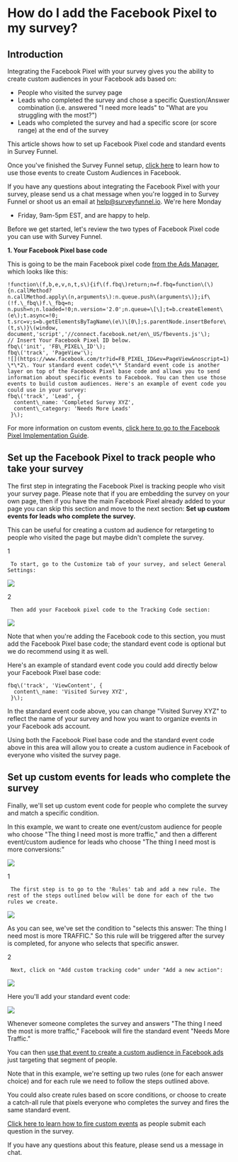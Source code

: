 # How do I add the Facebook Pixel to my survey?

## Introduction

Integrating the Facebook Pixel with your survey gives you the ability to create custom audiences in your Facebook ads based on:

* People who visited the survey page
* Leads who completed the survey and chose a specific Question/Answer combination \(i.e. answered "I need more leads" to "What are you struggling with the most?"\)
* Leads who completed the survey and had a specific score \(or score range\) at the end of the survey

This article shows how to set up Facebook Pixel code and standard events in Survey Funnel.

Once you've finished the Survey Funnel setup, [click here](https://www.facebook.com/business/help/666509013483225) to learn how to use those events to create Custom Audiences in Facebook.

If you have any questions about integrating the Facebook Pixel with your survey, please send us a chat message when you're logged in to Survey Funnel or shoot us an email at [help@surveyfunnel.io](mailto:mailto:help@surveyfunnel.io). We're here Monday

* Friday, 9am-5pm EST, and are happy to help.

Before we get started, let's review the two types of Facebook Pixel code you can use with Survey Funnel.

**1. Your Facebook Pixel base code**

This is going to be the main Facebook pixel code [from the Ads Manager](https://www.facebook.com/ads/manager/pixel/facebook_pixel), which looks like this:

  
    !function\(f,b,e,v,n,t,s\){if\(f.fbq\)return;n=f.fbq=function\(\){n.callMethod?  
    n.callMethod.apply\(n,arguments\):n.queue.push\(arguments\)};if\(!f.\_fbq\)f.\_fbq=n;  
    n.push=n;n.loaded=!0;n.version='2.0';n.queue=\[\];t=b.createElement\(e\);t.async=!0;  
    t.src=v;s=b.getElementsByTagName\(e\)\[0\];s.parentNode.insertBefore\(t,s\)}\(window,  
    document,'script','//connect.facebook.net/en\_US/fbevents.js'\);  
    // Insert Your Facebook Pixel ID below.  
    fbq\('init', 'FB\_PIXEL\_ID'\);  
    fbq\('track', 'PageView'\);  
    ![](https://www.facebook.com/tr?id=FB_PIXEL_ID&ev=PageView&noscript=1) \*\*2\. Your standard event code\*\* Standard event code is another layer on top of the Facebook Pixel base code and allows you to send information about specific events to Facebook. You can then use those events to build custom audiences. Here's an example of event code you could use in your survey:  
    fbq\('track', 'Lead', {  
      content\_name: 'Completed Survey XYZ',  
      content\_category: 'Needs More Leads'  
     }\);  
    

For more information on custom events, [click here to go to the Facebook Pixel Implementation Guide](https://www.facebook.com/business/help/952192354843755?helpref=faq_content#addeventcode).

## Set up the Facebook Pixel to track people who take your survey

The first step in integrating the Facebook Pixel is tracking people who visit your survey page. Please note that if you are embedding the survey on your own page, then if you have the main Facebook Pixel already added to your page you can skip this section and move to the next section: **Set up custom events for leads who complete the survey.**

This can be useful for creating a custom ad audience for retargeting to people who visited the page but maybe didn't complete the survey.

1

```text
 To start, go to the Customize tab of your survey, and select General Settings: 
```

![](https://d33v4339jhl8k0.cloudfront.net/docs/assets/53974d6ce4b0c76107b109d1/images/592f33a00428634b4a33960e/file-YoZdtd6VOg.png)

2

```text
 Then add your Facebook pixel code to the Tracking Code section: 
```

![](https://d33v4339jhl8k0.cloudfront.net/docs/assets/53974d6ce4b0c76107b109d1/images/592f33ed0428634b4a339611/file-CFqXCObzXK.png)

Note that when you're adding the Facebook code to this section, you must add the Facebook Pixel base code; the standard event code is optional but we do recommend using it as well.

Here's an example of standard event code you could add directly below your Facebook Pixel base code:

  
    fbq\('track', 'ViewContent', {  
      content\_name: 'Visited Survey XYZ',  
     }\);  
    

In the standard event code above, you can change "Visited Survey XYZ" to reflect the name of your survey and how you want to organize events in your Facebook ads account.

Using both the Facebook Pixel base code and the standard event code above in this area will allow you to create a custom audience in Facebook of everyone who visited the survey page.

## Set up custom events for leads who complete the survey

Finally, we'll set up custom event code for people who complete the survey and match a specific condition.

In this example, we want to create one event/custom audience for people who choose "The thing I need most is more traffic," and then a different event/custom audience for leads who choose "The thing I need most is more conversions:"

![](https://d33v4339jhl8k0.cloudfront.net/docs/assets/53974d6ce4b0c76107b109d1/images/59024f3a2c7d3a057f88a078/file-fa1oS20Ds3.jpg)

1

```text
 The first step is to go to the 'Rules' tab and add a new rule. The rest of the steps outlined below will be done for each of the two rules we create. 
```

![](https://d33v4339jhl8k0.cloudfront.net/docs/assets/53974d6ce4b0c76107b109d1/images/592f371c0428634b4a33962b/file-cFyQHPNoUg.png)

As you can see, we've set the condition to "selects this answer: The thing I need most is more TRAFFIC." So this rule will be triggered after the survey is completed, for anyone who selects that specific answer.

2

```text
 Next, click on "Add custom tracking code" under "Add a new action": 
```

![](https://d33v4339jhl8k0.cloudfront.net/docs/assets/53974d6ce4b0c76107b109d1/images/592f36fe2c7d3a074e8af6aa/file-lC6kt0ZjzF.png)

Here you'll add your standard event code:

![](https://d33v4339jhl8k0.cloudfront.net/docs/assets/53974d6ce4b0c76107b109d1/images/5978e2d32c7d3a73488b6767/file-smUazexsrX.jpg)

Whenever someone completes the survey and answers "The thing I need the most is more traffic," Facebook will fire the standard event "Needs More Traffic."

You can then [use that event to create a custom audience in Facebook ads](https://www.facebook.com/business/help/666509013483225) just targeting that segment of people.

Note that in this example, we're setting up two rules \(one for each answer choice\) and for each rule we need to follow the steps outlined above.

You could also create rules based on score conditions, or choose to create a catch-all rule that pixels everyone who completes the survey and fires the same standard event.

[Click here to learn how to fire custom events](https://trello.com/c/SBFg0OEy/238-create-whats-this-docs-for-custom-answer-events-and-sending-post-data-to-thank-you-page) as people submit each question in the survey.

If you have any questions about this feature, please send us a message in chat.

